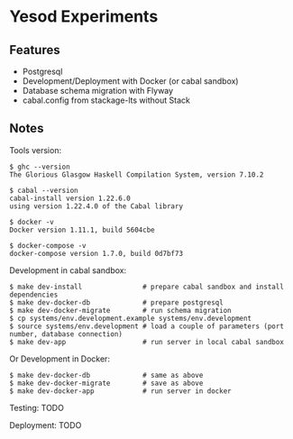 # Yesod Experiments

## Features

- Postgresql
- Development/Deployment with Docker (or cabal sandbox)
- Database schema migration with Flyway
- cabal.config from stackage-lts without Stack

## Notes

Tools version:

```
$ ghc --version
The Glorious Glasgow Haskell Compilation System, version 7.10.2

$ cabal --version
cabal-install version 1.22.6.0
using version 1.22.4.0 of the Cabal library

$ docker -v
Docker version 1.11.1, build 5604cbe

$ docker-compose -v
docker-compose version 1.7.0, build 0d7bf73
```

Development in cabal sandbox:

```
$ make dev-install               # prepare cabal sandbox and install dependencies
$ make dev-docker-db             # prepare postgresql
$ make dev-docker-migrate        # run schema migration
$ cp systems/env.development.example systems/env.development
$ source systems/env.development # load a couple of parameters (port number, database connection)
$ make dev-app                   # run server in local cabal sandbox
```

Or Development in Docker:

```
$ make dev-docker-db             # same as above
$ make dev-docker-migrate        # save as above
$ make dev-docker-app            # run server in docker
```

Testing: TODO

Deployment: TODO
